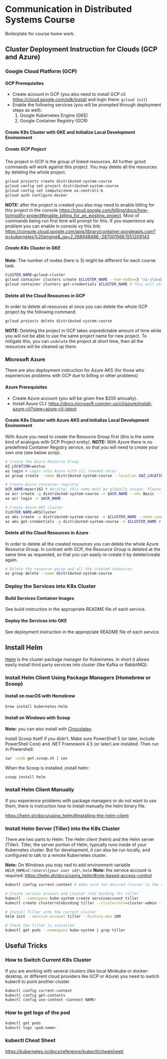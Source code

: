 # Communication in Distributed Systems Course

Boilerplate for course home work.

## Cluster Deployment Instruction for Clouds (GCP and Azure)

### Google Cloud Platform (GCP)

#### GCP Prerequisites

* Create account in GCP (you also need to install GCP cli <https://cloud.google.com/sdk/install> and login there: `gcloud init`)
* Enable the following services (you will be prompted through deployment steps as well):
    1. Google Kubernetes Engine (GKE)
    2. Google Container Registry (GCR)

#### Create K8s Cluster with GKE and Initialize Local Development Environment

##### Create GCP Project

The project in GCP is the group of linked resources. All further gclod commands will work against this project. You may delete all the resources by deleting the whole project.  

```sh
gcloud projects create distributed-system-course
gcloud config set project distributed-system-course
gcloud config set compute/zone us-central1-b
gcloud auth configure-docker
```

**NOTE:** after the project is created you also may need to enable billing for this project in the console <https://cloud.google.com/billing/docs/how-to/modify-project#enable_billing_for_an_existing_project>. Most of commands being run first time will prompt for this. If you experience any problem you can enable in console vy this link: <https://console.cloud.google.com/apis/library/container.googleapis.com?q=kubernetes%20engine&_ga=2.268948466.-287001566.1551209143>

##### Create K8s Cluster in GKE

**Note:** The number of nodes (here is 3) might be different for each course task.

```sh
CLUSTER_NAME=gcloud-cluster
gcloud container clusters create $CLUSTER_NAME --num-nodes=3 "n1-standard-1" --disk-type="pd-standard" --disk-size="10GB"
gcloud container clusters get-credentials $CLUSTER_NAME # This will also update your kube config.
```

#### Delete all the Cloud Resources in GCP

In order to delete all resources at once you can delete the whole GCP project by the following command:

```sh
gcloud projects delete distributed-system-course
```

**NOTE:** Deleting the project in GCP takes unpredictable amount of time while you will not be able to use the same project name for new project. To mitigate this, you can `undelete` the project at short time, then all the resources will be cleaned up there.

### Microsoft Azure

There are also deployment instruction for Azure AKS (for those who experiences problems with GCP due to billing or other problems)

#### Azure Prerequisites

* Create Azure account (you will be given free $200 annually).
* Install Azure CLI: <https://docs.microsoft.com/en-us/cli/azure/install-azure-cli?view=azure-cli-latest>

#### Create K8s Cluster with Azure AKS and Initialize Local Development Environment

With Azure you need to create the Resource Group first (this is the some kind of analogue with GCP Project entity).
**NOTE:** With Azure there is no predefined Container Registry service, so that you will need to create your own one (see below scrip).

```sh
# Create the Azure Resource Group
AZ_LOCATION=westus
az login # Login into Azure with cli (needed once)
az group create --name distributed-system-course --location $AZ_LOCATION

# Create Azure container registry
ACR_NAME=myacr162 # Warning: this name must be globally unique. Please use your own!
az acr create -g distributed-system-course -n $ACR_NAME --sku Basic --location $AZ_LOCATION
az acr login -n $ACR_NAME

# Create Azure AKS cluster
CLUSTER_NAME=AKSCluster
az aks create -g distributed-system-course -n $CLUSTER_NAME --node-count 3 --generate-ssh-keys --attach-acr $ACR_NAME
az aks get-credentials -g distributed-system-course -n $CLUSTER_NAME # this will also update and re-purpose your kube config to the Azure AKS cluster
```

#### Delete all the Cloud Resources in Azure

In order to delete all the created resources you can delete the whole Azure Resource Group. In contrast with GCP, the Resource Group is deleted at the same time as requested, so that you can easily re-create it by delete/create again.  

```sh
# Delete the resource gorup and all the created resources
az group delete --name distributed-system-course
```

### Deploy the Services into K8s Cluster

#### Build Services Container Images

See build instruction in the appropriate README file of each service.

#### Deploy the Services into GKE

See deployment instruction in the appropriate README file of each service.

## Install Helm

[Helm](https://helm.sh/) is the cluster package manager for Kubernetes. In short it allows easily install third party services into cluster (like Kafka or RabbitMQ).

### Install Helm Client Using Package Managers (Homebrew or Scoop)

#### Install on macOS with Homebrew

```sh
brew install kubernetes-helm
```

#### Install on Windows with Scoop

**Note:** you can also install with [Chocolatey](https://chocolatey.org/).

Install Scoop itself if you didn't.
Make sure PowerShell 5 (or later, include PowerShell Core) and .NET Framework 4.5 (or later) are installed. Then run in Powershell:

```sh
iwr -useb get.scoop.sh | iex
```

When the Scoop is installed ,install helm:

```sh
scoop install helm
```

### Install Helm Client Manually

If you experience problems with package managers or do not want to use them, there is instruction how to install manually the helm binary file.

<https://helm.sh/docs/using_helm/#installing-the-helm-client>

### Install Helm Server (Tiller) into the K8s Cluster

There are two parts to Helm: The Helm client (helm) and the Helm server (Tiller).
Tiller, the server portion of Helm, typically runs inside of your Kubernetes cluster. But for development, it can also be run locally, and configured to talk to a remote Kubernetes cluster.

**Note:** On Windows you may ned to add environment variable `HELM_HOME=C:\Users\{your user id}\.helm`
**Note:** the service account is required: <https://helm.sh/docs/using_helm/#role-based-access-control>

```sh
kubectl config current-context # make sure the desired cluster is the current

# Create service account and cluster role binding for tiller
kubectl --namespace kube-system create serviceaccount tiller
kubectl create clusterrolebinding tiller --clusterrole=cluster-admin --serviceaccount=kube-system:tiller

# Install Tiller into the current cluster
helm init --service-account tiller --history-max 200

# Check the Tiller is installed
kubectl get pods --namespace kube-system | grep tiller
```

## Useful Tricks

### How to Switch Current K8s Cluster

If you are working with several clusters (like local Minikube or docker-desktop, or different cloud providers like GCP or Azure) you need to switch kubectl to point another cluster.

```sh
kubectl config current-context
kubectl config get-contexts
kubectl config use-context <Context NAME>
```

### How to get logs of the pod

```sh
kubectl get pods
kubectl logs <pod-name>
```

### kubectl Cheat Sheet

<https://kubernetes.io/docs/reference/kubectl/cheatsheet/>
